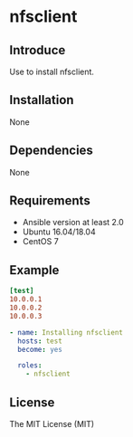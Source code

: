 # nfsclient

## Introduce

Use to install nfsclient.

## Installation

None

## Dependencies

None

## Requirements

* Ansible version at least 2.0
* Ubuntu 16.04/18.04
* CentOS 7

## Example

```ini
[test]
10.0.0.1
10.0.0.2
10.0.0.3
```

```yaml
- name: Installing nfsclient
  hosts: test
  become: yes

  roles:
    - nfsclient
```

## License

The MIT License (MIT)
